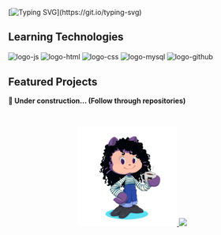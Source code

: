 [![Typing SVG](https://readme-typing-svg.herokuapp.com?font=Poppins&weight=700&size=25&duration=4000&pause=300&color=FB2C4C&center=true&width=1000&lines=Hello%2C+fellow+coders!;I'm+a+student+of+Analysis+and+Systems+Development+at+SPTECH+SCHOOL%2C;passionate+about+technology+and+programming.;Welcome+to+my+GitHub+profile!)](https://git.io/typing-svg)
  
## Learning Technologies

<div style="display: inline-block">
  <img align="center" alt="logo-js" height="40" width="60" src="https://cdn.jsdelivr.net/gh/devicons/devicon/icons/javascript/javascript-original.svg" title="Logo Javascript">
  <img align="center" alt="logo-html" height="40" width="60" src="https://cdn.jsdelivr.net/gh/devicons/devicon/icons/html5/html5-original.svg" title="Logo HTML5">
  <img align="center" alt="logo-css" height="40" width="60" src="https://cdn.jsdelivr.net/gh/devicons/devicon/icons/css3/css3-original.svg" title="Logo CSS3">
  <img align="center" alt="logo-mysql" height="60" width="80" src="https://www.vectorlogo.zone/logos/mysql/mysql-ar21.svg" title="Logo MySQL">
  <img align="center" alt="logo-github" height="50" width="70" src="https://www.vectorlogo.zone/logos/github/github-icon.svg" title="Logo GitHub">
 </div>

 ## Featured Projects

<b>🌱 Under construction... (Follow through repositories)</b>
  
<br><div align="center">
  <a href="">
  <img width="200" src="octocat-BeatrizGBrandao.png">
  <img src="http://github-readme-streak-stats.herokuapp.com?user=BeatrizGBrandao&theme=rose&hide_border=true&border_radius=5.8&date_format=M%20j%5B%2C%20Y%5D&card_width=700&type=png&hide_longest_streak=true">
</div>


